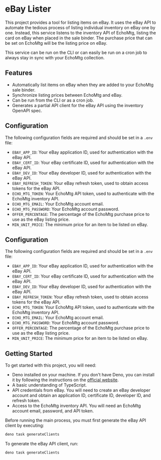 # eBay Lister

This project provides a tool for listing items on eBay. It uses the eBay API to
automate the tedious process of listing individual inventory on eBay one by one.
Instead, this service listens to the inventory API of EchoMtg, listing the card
on eBay when placed in the sale binder. The purchase price that can be set on
EchoMtg will be the listing price on eBay.

This service can be run on the CLI or can easily be run on a cron job to always
stay in sync with your EchoMtg collection.

## Features

- Automatically list items on eBay when they are added to your EchoMtg sale
  binder.
- Synchronize listing prices between EchoMtg and eBay.
- Can be run from the CLI or as a cron job.
- Generates a partial API client for the eBay API using the inventory OpenAPI
  spec.

## Configuration

The following configuration fields are required and should be set in a `.env`
file:

- `EBAY_APP_ID`: Your eBay application ID, used for authentication with the eBay
  API.
- `EBAY_CERT_ID`: Your eBay certificate ID, used for authentication with the
  eBay API.
- `EBAY_DEV_ID`: Your eBay developer ID, used for authentication with the eBay
  API.
- `EBAY_REFRESH_TOKEN`: Your eBay refresh token, used to obtain access tokens
  for the eBay API.
- `ECHO_MTG_TOKEN`: Your EchoMtg API token, used to authenticate with the
  EchoMtg inventory API.
- `ECHO_MTG_EMAIL`: Your EchoMtg account email.
- `ECHO_MTG_PASSWORD`: Your EchoMtg account password.
- `OFFER_PERCENTAGE`: The percentage of the EchoMtg purchase price to use as the
  eBay listing price.
- `MIN_UNIT_PRICE`: The minimum price for an item to be listed on eBay.

## Configuration

The following configuration fields are required and should be set in a `.env`
file:

- `EBAY_APP_ID`: Your eBay application ID, used for authentication with the eBay
  API.
- `EBAY_CERT_ID`: Your eBay certificate ID, used for authentication with the
  eBay API.
- `EBAY_DEV_ID`: Your eBay developer ID, used for authentication with the eBay
  API.
- `EBAY_REFRESH_TOKEN`: Your eBay refresh token, used to obtain access tokens
  for the eBay API.
- `ECHO_MTG_TOKEN`: Your EchoMtg API token, used to authenticate with the
  EchoMtg inventory API.
- `ECHO_MTG_EMAIL`: Your EchoMtg account email.
- `ECHO_MTG_PASSWORD`: Your EchoMtg account password.
- `OFFER_PERCENTAGE`: The percentage of the EchoMtg purchase price to use as the
  eBay listing price.
- `MIN_UNIT_PRICE`: The minimum price for an item to be listed on eBay.

## Getting Started

To get started with this project, you will need:

- Deno installed on your machine. If you don't have Deno, you can install it by
  following the instructions on the [official website](https://deno.land/).
- A basic understanding of TypeScript.
- API credentials from eBay. You will need to create an eBay developer account
  and obtain an application ID, certificate ID, developer ID, and refresh token.
- Access to the EchoMtg inventory API. You will need an EchoMtg account email,
  password, and API token.

Before running the main process, you must first generate the eBay API client by
executing:

```bash
deno task generateClients
```

To generate the eBay API client, run:

```bash
deno task generateClients
```
